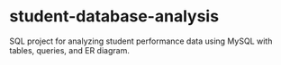 # student-database-analysis
SQL project for analyzing student performance data using MySQL with tables, queries, and ER diagram.
